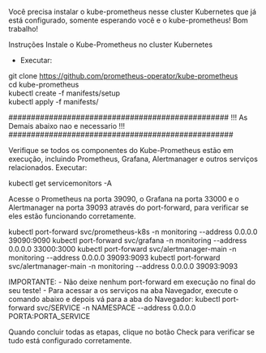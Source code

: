 Você precisa instalar o kube-prometheus nesse cluster Kubernetes que já está configurado, somente esperando você e o kube-prometheus! Bom trabalho!

Instruções
Instale o Kube-Prometheus no cluster Kubernetes
- Executar:

git clone https://github.com/prometheus-operator/kube-prometheus \
cd kube-prometheus \
kubectl create -f manifests/setup \
kubectl apply -f manifests/

#################################################
!!! As Demais abaixo nao e necessario !!!
##################################################

Verifique se todos os componentes do Kube-Prometheus estão em execução, incluindo Prometheus, Grafana, Alertmanager e outros serviços relacionados.
Executar: 

kubectl get servicemonitors -A


Acesse o Prometheus na porta 39090, o Grafana na porta 33000 e o Alertmanager na porta 39093 através do port-forward, para verificar se eles estão funcionando corretamente.


kubectl port-forward svc/prometheus-k8s -n monitoring --address 0.0.0.0 39090:9090
kubectl port-forward svc/grafana -n monitoring --address 0.0.0.0 33000:3000
kubectl port-forward svc/alertmanager-main -n monitoring --address 0.0.0.0 39093:9093
kubectl port-forward svc/alertmanager-main -n monitoring --address 0.0.0.0 39093:9093



IMPORTANTE: - Não deixe nenhum port-forward em execução no final do seu teste! - Para acessar a os serviços na aba Navegador, execute o comando abaixo e depois vá para a aba do Navegador: kubectl port-forward svc/SERVICE -n NAMESPACE --address 0.0.0.0 PORTA:PORTA_SERVICE

Quando concluir todas as etapas, clique no botão Check para verificar se tudo está configurado corretamente.

